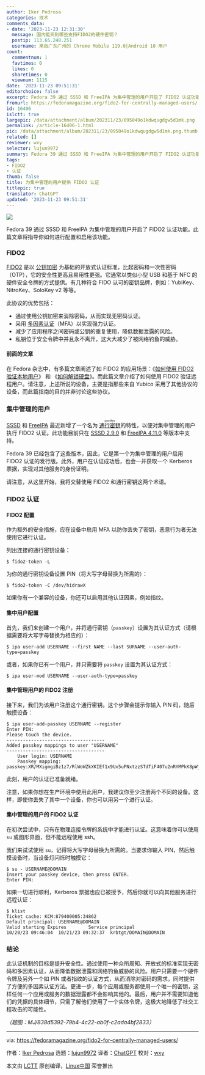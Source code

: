 ```yaml
---
author: Iker Pedrosa
categories: 技术
comments_data:
- date: '2023-11-23 12:31:30'
  message: 国内能买到哪些支持FIDO2的硬件密钥？
  postip: 113.65.248.251
  username: 来自广东广州的 Chrome Mobile 119.0|Android 10 用户
count:
  commentnum: 1
  favtimes: 0
  likes: 0
  sharetimes: 0
  viewnum: 1115
date: '2023-11-23 09:51:31'
editorchoice: false
excerpt: Fedora 39 通过 SSSD 和 FreeIPA 为集中管理的用户开启了 FIDO2 认证功能。此篇文章将指导你如何进行配置和启用该功能。
fromurl: https://fedoramagazine.org/fido2-for-centrally-managed-users/
id: 16406
islctt: true
largepic: /data/attachment/album/202311/23/095049o1kdwqugdgw5d1mk.png
permalink: /article-16406-1.html
pic: /data/attachment/album/202311/23/095049o1kdwqugdgw5d1mk.png.thumb.jpg
related: []
reviewer: wxy
selector: lujun9972
summary: Fedora 39 通过 SSSD 和 FreeIPA 为集中管理的用户开启了 FIDO2 认证功能。此篇文章将指导你如何进行配置和启用该功能。
tags:
- FIDO2
- 认证
thumb: false
title: 为集中管理的用户提供 FIDO2 认证
titlepic: true
translator: ChatGPT
updated: '2023-11-23 09:51:31'
---
```


![](/data/attachment/album/202311/23/095049o1kdwqugdgw5d1mk.png)


Fedora 39 通过 SSSD 和 FreeIPA 为集中管理的用户开启了 FIDO2 认证功能。此篇文章将指导你如何进行配置和启用该功能。


### FIDO2


[FIDO2](https://fidoalliance.org/fido2/) 是以 [公钥加密](https://en.wikipedia.org/wiki/Public-key_cryptography) 为基础的开放式认证标准，比起密码和一次性密码（OTP），它的安全性更高且易用性更强。它通常以类似小型 USB 和基于 NFC 的硬件安全令牌的方式提供。有几种符合 FIDO 认可的密钥品牌，例如：YubiKey、NitroKey、SoloKey v2 等等。


此协议的优势包括：


* 通过使用公钥加密来消除密码，从而实现无密码认证。
* 采用 [多因素认证](https://en.wikipedia.org/wiki/Multi-factor_authentication)（MFA）以实现强力认证。
* 减少了应用程序之间密码或公钥的重复使用，降低数据泄露的风险。
* 私钥位于安全令牌中并且永不离开，这大大减少了被网络钓鱼的威胁。


#### 前面的文章


在 Fedora 杂志中，有多篇文章阐述了如 FIDO2 的应用场景：《[如何使用 FIDO2 验证本地用户](https://fedoramagazine.org/use-fido-u2f-security-keys-with-fedora-linux/)》 和 《[如何解锁硬盘](https://fedoramagazine.org/use-systemd-cryptenroll-with-fido-u2f-or-tpm2-to-decrypt-your-disk/)》。而此篇文章介绍了如何使用 FIDO2 验证远程用户。请注意，上述所说的设备，主要是指那些来自 Yubico 采用了其他协议的设备，而此篇指南的目的并非讨论这些协议。


### 集中管理的用户


[SSSD](https://sssd.io/) 和 [FreeIPA](https://freeipa.readthedocs.io/en/latest/) 最近新增了一个名为 <ruby> <a href="https://fedoraproject.org/wiki/Changes/Passkey_authentication_centrally_managed_users">  通行密钥 </a> <rt>  passkey </rt></ruby> 的特性，以便对集中管理的用户执行 FIDO2 认证。此功能目前只在 [SSSD 2.9.0](https://sssd.io/release-notes/sssd-2.9.0.html) 和 [FreeIPA 4.11.0](https://www.freeipa.org/release-notes/4-11-0.html) 等版本中支持。


Fedora 39 已经包含了这些版本，因此，它是第一个为集中管理的用户启用 FIDO2 认证的发行版。此外，用户在认证成功后，也会一并获取一个 Kerberos 票据，实现对其他服务的身份证明。


请注意，从这里开始，我将交替使用 FIDO2 和通行密钥这两个术语。


### FIDO2 认证


#### FIDO2 配置


作为额外的安全措施，应在设备中启用 MFA 以防你丢失了密钥，恶意行为者无法使用它进行认证。


列出连接的通行密钥设备：



```
$ fido2-token -L

```

为你的通行密钥设备设置 PIN（将大写字母替换为所需的）：



```
$ fido2-token -C /dev/hidrawX

```

如果你有一个兼容的设备，你还可以启用其他认证因素，例如指纹。


#### 集中用户配置


首先，我们来创建一个用户，并将通行密钥（`passkey`）设置为其认证方式（请根据需要将大写字母替换为相应的）：



```
$ ipa user-add USERNAME --first NAME --last SURNAME --user-auth-type=passkey

```

或者，如果你已有一个用户，并只需要将 `passkey` 设置为其认证方式：



```
$ ipa user-mod USERNAME --user-auth-type=passkey

```

#### 集中管理用户的 FIDO2 注册


接下来，我们为该用户注册这个通行密钥。这个步骤会提示你输入 PIN 码，随后触摸设备：



```
$ ipa user-add-passkey USERNAME --register
Enter PIN:
Please touch the device.
------------------------------------
Added passkey mappings to user "USERNAME"
------------------------------------
    User login: USERNAME
    Passkey mapping: passkey:XR/MXigmgiBz1z7/RlWoWZkXKIEf1x9Ux5uPNxtzzSTdTiF407u2nRYMPkK8pWjwUR8Aa2urCcC9cnpLbkKgFg==,MFkwEwYHKoZIzj0CAQYIKoZIzj0DAQcDQgAEZqgERsFFv4Yev1dyo2Ap4PvLirg3P3Uhig5mNA4qf061C9q5rg0nMDz9AOYxZmBrwvQEXHCasMNO9VAIVnBIVg==

```

此刻，用户的认证已准备就绪。


注意，如果你想在生产环境中使用此用户，我建议你至少注册两个不同的设备。这样，即使你丢失了其中一个设备，你也可以用另一个进行认证。


#### 集中管理的用户的 FIDO2 认证


在初次尝试中，只有在物理连接令牌的系统中才能进行认证。这意味着你可以使用 `su` 或图形界面，但不能远程使用 ssh。


我们来试试使用 `su`，记得将大写字母替换为所需的。当要求你输入 PIN，然后触摸设备时，当设备灯闪烁时触摸它：



```
$ su - USERNAME@DOMAIN
Insert your passkey device, then press ENTER.
Enter PIN:

```

如果一切进行顺利，Kerberos 票据也应已被授予，然后你就可以向其他服务进行远程认证：



```
$ klist
Ticket cache: KCM:879400005:34862
Default principal: USERNAME@DOMAIN
Valid starting Expires        Service principal
10/20/23 09:46:04  10/21/23 09:32:37  krbtgt/DOMAIN@DOMAIN

```

### 结论


此认证机制的目标是提升安全性。通过使用一种众所周知、开放式的标准实现无密码和多因素认证，从而降低数据泄露和网络钓鱼威胁的风险。用户只需要一个硬件令牌及另外一个如 PIN 或者指纹的认证方式，从而消除对密码的需求，同时提供了方便的多因素认证方法。更进一步，每个应用或服务都使用一个唯一的密钥，这样任何一个应用或服务的数据泄露都不会影响其他的。最后，用户并不需要知道他们的凭据的具体细节，只需了解他们使用了一个实体令牌，这极大地降低了社交工程攻击的可能性。


*（题图：MJ/838d5392-79b4-4c22-ab0f-c2ada4bf2833）*




---


via: <https://fedoramagazine.org/fido2-for-centrally-managed-users/>


作者：[Iker Pedrosa](https://fedoramagazine.org/author/ipedrosa/) 选题：[lujun9972](https://github.com/lujun9972) 译者：[ChatGPT](https://linux.cn/lctt/ChatGPT) 校对：[wxy](https://github.com/wxy)


本文由 [LCTT](https://github.com/LCTT/TranslateProject) 原创编译，[Linux中国](https://linux.cn/) 荣誉推出